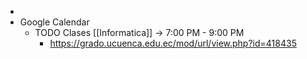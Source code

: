 -
- Google Calendar
	- TODO Clases [[Informatica]] → 7:00 PM - 9:00 PM
		- https://grado.ucuenca.edu.ec/mod/url/view.php?id=418435